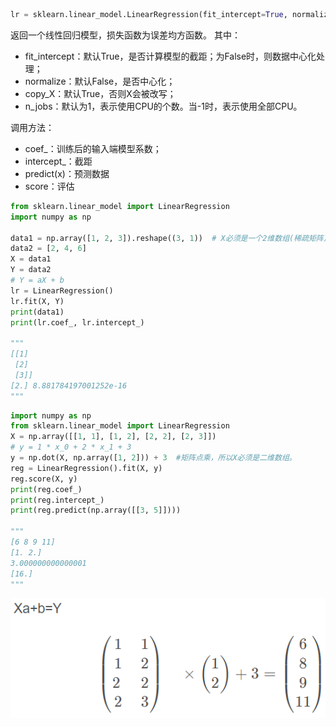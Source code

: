 ```python
lr = sklearn.linear_model.LinearRegression(fit_intercept=True, normalize=False, copy_X=True, n_jobs=1)
```
返回一个线性回归模型，损失函数为误差均方函数。
其中：

 - fit_intercept：默认True，是否计算模型的截距；为False时，则数据中心化处理；
 - normalize：默认False，是否中心化；
 - copy_X：默认True，否则X会被改写；
 - n_jobs：默认为1，表示使用CPU的个数。当-1时，表示使用全部CPU。

调用方法：

 - coef_：训练后的输入端模型系数；
 - intercept_：截距
 - predict(x)：预测数据
 - score：评估

```python
from sklearn.linear_model import LinearRegression
import numpy as np

data1 = np.array([1, 2, 3]).reshape((3, 1))  # X必须是一个2维数组(稀疏矩阵)。
data2 = [2, 4, 6]
X = data1
Y = data2
# Y = aX + b
lr = LinearRegression()
lr.fit(X, Y)
print(data1)
print(lr.coef_, lr.intercept_)

"""
[[1]
 [2]
 [3]]
[2.] 8.881784197001252e-16
"""
```
```python
import numpy as np
from sklearn.linear_model import LinearRegression
X = np.array([[1, 1], [1, 2], [2, 2], [2, 3]])
# y = 1 * x_0 + 2 * x_1 + 3
y = np.dot(X, np.array([1, 2])) + 3  #矩阵点乘，所以X必须是二维数组。
reg = LinearRegression().fit(X, y)
reg.score(X, y)
print(reg.coef_)
print(reg.intercept_)
print(reg.predict(np.array([[3, 5]])))

"""
[6 8 9 11]
[1. 2.]
3.000000000000001
[16.]
"""
```

![](./ImagesFolder/矩阵点乘示意图.png)

